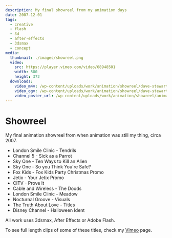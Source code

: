 ```yaml
---
description: My final showreel from my animation days
date: 2007-12-01
tags:
  - creative
  - flash
  - 3d
  - after-effects
  - 3dsmax
  - concept
media:
  thumbnail: ./images/showreel.png
  video:
    src: https://player.vimeo.com/video/68948501
    width: 580
    height: 372
  downloads:
    video_m4v: /wp-content/uploads/work/animation/showreel/dave-stewart-showreel-2005.mp4
    video_ogv: /wp-content/uploads/work/animation/showreel/dave-stewart-showreel-2005.ogv
    video_poster_url: /wp-content/uploads/work/animation/showreel/animation-showreel.png
---
```


# Showreel

My final animation showreel from when animation was still my thing, circa 2007.

- London Smile Clinic - Tendrils
- Channel 5 - Sick as a Parrot
- Sky One - Ten Ways to Kill an Alien
- Sky One - So you Think You're Safe?
- Fox Kids - Fox Kids Party Christmas Promo
- Jetix - Your Jetix Promo
- CITV - Prove It
- Cable and Wireless - The Doods
- London Smile Clinic - Meadow
- Nocturnal Groove - Visuals
- The Truth About Love - Titles
- Disney Channel - Halloween Ident

All work uses 3dsmax, After Effects or Adobe Flash.

To see full length clips of some of these titles, check my [Vimeo](https://vimeo.com/album/2434941) page.
